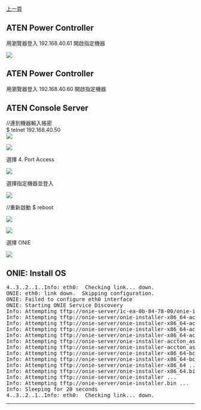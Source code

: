 [上一頁](https://jian-hong-wu.github.io/blog/ONIE/)

## ATEN Power Controller
用瀏覽器登入 192.168.40.61 開啟指定機器

![](https://jian-hong-wu.github.io/blog/ONIE/Login/12.png)

## ATEN Power Controller
用瀏覽器登入 192.168.40.60 開啟指定機器

## ATEN Console Server
//連到機器輸入帳密  
$ telnet 192.168.40.50  
![](https://jian-hong-wu.github.io/blog/ONIE/Login/1.png)

![](https://jian-hong-wu.github.io/blog/ONIE/Login/3.png)

選擇 4. Port Access

![](https://jian-hong-wu.github.io/blog/ONIE/Login/4.png)

選擇指定機器並登入

![](https://jian-hong-wu.github.io/blog/ONIE/Login/7.png)

//重新啟動
$ reboot

![](https://jian-hong-wu.github.io/blog/ONIE/Login/8.png)

![](https://jian-hong-wu.github.io/blog/ONIE/Login/10.png)

選擇 ONIE

![](https://jian-hong-wu.github.io/blog/ONIE/Login/11.png)

ONIE: Install OS
---
<pre>4..3..2..1..Info: eth0:  Checking link... down.
ONIE: eth0: link down.  Skipping configuration.
ONIE: Failed to configure eth0 interface
ONIE: Starting ONIE Service Discovery
Info: Attempting tftp://onie-server/1c-ea-0b-84-78-00/onie-installer-x86_64-accton_as7816_64x-r0 ...
Info: Attempting tftp://onie-server/onie-installer-x86_64-accton_as7816_64x-r0 ...
Info: Attempting tftp://onie-server/onie-installer-x86_64-accton_as7816_64x-r0.bin ...
Info: Attempting tftp://onie-server/onie-installer-x86_64-accton_as7816_64x ...
Info: Attempting tftp://onie-server/onie-installer-x86_64-accton_as7816_64x.bin ...
Info: Attempting tftp://onie-server/onie-installer-accton_as7816_64x ...
Info: Attempting tftp://onie-server/onie-installer-accton_as7816_64x.bin ...
Info: Attempting tftp://onie-server/onie-installer-x86_64-bcm ...
Info: Attempting tftp://onie-server/onie-installer-x86_64-bcm.bin ...
Info: Attempting tftp://onie-server/onie-installer-x86_64 ...
Info: Attempting tftp://onie-server/onie-installer-x86_64.bin ...
Info: Attempting tftp://onie-server/onie-installer ...
Info: Attempting tftp://onie-server/onie-installer.bin ...
Info: Sleeping for 20 seconds 
4..3..2..1..Info: eth0:  Checking link... down.
</pre>
---
